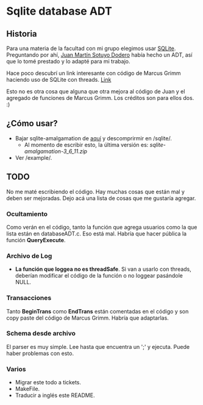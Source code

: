 # Sqlite database ADT #

## Historia ##
Para una materia de la facultad con mi grupo elegimos usar
[SQLite](http://www.sqlite.org/). Preguntando por ahí,
[Juan Martín Sotuyo Dodero](mailto:juansotuyoATgmail) había hecho un ADT, así
que lo tomé prestado y lo adapté para mi trabajo.


Hace poco descubrí un link interesante con código de Marcus Grimm haciendo uso
de SQLite con threads.
[Link](http://www.sqlite.org/cvstrac/wiki?p=SampleCode)


Esto no es otra cosa que alguna que otra mejora al código de Juan y el agregado
de funciones de Marcus Grimm. Los créditos son para ellos dos. :)

## ¿Cómo usar? ##
  * Bajar sqlite-amalgamation de [aquí](http://www.sqlite.org/download.html) y descomprirmir en /sqlite/.
    * Al momento de escribir esto, la última versión es: _sqlite-amalgamation-3\_6\_11.zip_
  * Ver /example/.

## TODO ##
No me maté escribiendo el código. Hay muchas cosas que están mal y deben ser
mejoradas. Dejo acá una lista de cosas que me gustaría agregar.

### Ocultamiento ###
Como verán en el código, tanto la función que agrega usuarios como la que lista
están en databaseADT.c. Eso está mal. Habría que hacer pública la función
**QueryExecute**.

### Archivo de Log ###
  * **La función que loggea no es threadSafe**. Si van a usarlo con threads, deberían modificar el código de la función o no loggear pasándole NULL.

### Transacciones ###
Tanto **BeginTrans** como **EndTrans** están comentadas en el código y son copy
paste del código de Marcus Grimm. Habría que adaptarlas.

### Schema desde archivo ###
El parser es muy simple. Lee hasta que encuentra un ';' y ejecuta.
Puede haber problemas con esto.

### Varios ###
  * Migrar este todo a tickets.
  * MakeFile.
  * Traducir a inglés este README.